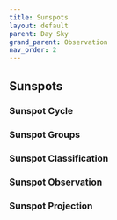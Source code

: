 ```yaml
---
title: Sunspots
layout: default
parent: Day Sky
grand_parent: Observation
nav_order: 2
---
```


## Sunspots

### Sunspot Cycle

### Sunspot Groups

### Sunspot Classification

### Sunspot Observation

### Sunspot Projection
